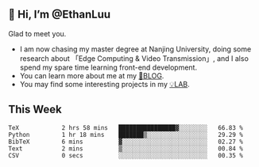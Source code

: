 ## 👋 Hi, I’m @EthanLuu

Glad to meet you.

- I am now chasing my master degree at Nanjing University, doing some research about 「Edge Computing & Video Transmission」, and I also spend my spare time learning front-end development.
- You can learn more about me at my [📝BLOG](https://blog.ethanloo.cn).
- You may find some interesting projects in my [💡LAB](https://lab.ethanloo.cn).

## This Week
<!--START_SECTION:waka-->

```text
TeX            2 hrs 58 mins   ████████████████▓░░░░░░░░   66.83 %
Python         1 hr 18 mins    ███████▒░░░░░░░░░░░░░░░░░   29.29 %
BibTeX         6 mins          ▓░░░░░░░░░░░░░░░░░░░░░░░░   02.27 %
Text           2 mins          ▒░░░░░░░░░░░░░░░░░░░░░░░░   00.84 %
CSV            0 secs          ░░░░░░░░░░░░░░░░░░░░░░░░░   00.35 %
```

<!--END_SECTION:waka-->
